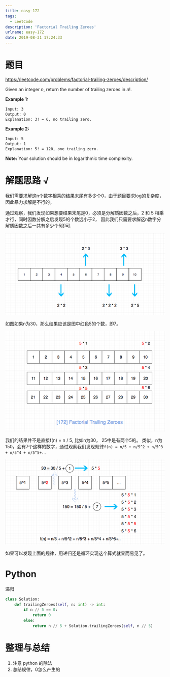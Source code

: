 ```yaml
---
title: easy-172
tags:
  - LeetCode
description: 'Factorial Trailing Zeroes'
urlname: easy-172
date: 2019-08-31 17:24:33
---
```


# 题目

https://leetcode.com/problems/factorial-trailing-zeroes/description/

Given an integer *n*, return the number of trailing zeroes in *n*!.

**Example 1:**

```
Input: 3
Output: 0
Explanation: 3! = 6, no trailing zero.
```

**Example 2:**

```
Input: 5
Output: 1
Explanation: 5! = 120, one trailing zero.
```

**Note:** Your solution should be in logarithmic time complexity.

# 解题思路 √

我们需要求解这n个数字相乘的结果末尾有多少个0，由于题目要求log的复杂度，因此暴力求解是不行的。

通过观察，我们发现如果想要结果末尾是0，必须是分解质因数之后，2 和 5 相乘才行，同时因数分解之后发现5的个数远小于2， 因此我们只需要求解这n数字分解质因数之后一共有多少个5即可.

[![172.factorial-trailing-zeroes-2](easy-172/172.factorial-trailing-zeroes-2.png)](https://github.com/azl397985856/leetcode/blob/master/assets/problems/172.factorial-trailing-zeroes-2.png)

如图如果n为30，那么结果应该是图中红色5的个数，即7。

[![172.factorial-trailing-zeroes-1](easy-172/172.factorial-trailing-zeroes-1.png)](https://github.com/azl397985856/leetcode/blob/master/assets/problems/172.factorial-trailing-zeroes-1.png)

我们的结果并不是直接f(n) = n / 5, 比如n为30， 25中是有两个5的。 类似，n为150，会有7个这样的数字，通过观察我们发现规律`f(n) = n/5 + n/5^2 + n/5^3 + n/5^4 + n/5^5+..`

[![172.factorial-trailing-zeroes-3](easy-172/172.factorial-trailing-zeroes-3.png)](https://github.com/azl397985856/leetcode/blob/master/assets/problems/172.factorial-trailing-zeroes-3.png)

如果可以发现上面的规律，用递归还是循环实现这个算式就显而易见了。

# Python

递归

```python
class Solution:
    def trailingZeroes(self, n: int) -> int:
        if n // 5 == 0:
            return 0
        else:
            return n // 5 + Solution.trailingZeroes(self, n // 5)

```



# 整理与总结

1. 注意 python 的除法
2. 总结规律，0怎么产生的

